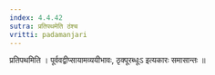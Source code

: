 ```yaml
---
index: 4.4.42
sutra: प्रतिपथमेति ठंश्च
vritti: padamanjari
---
```


 प्रतिपथमिति । पूर्ववद्वीप्सायामव्ययीभावः, ठृक्पूरब्धूःऽ इत्यकारः समासान्तः ॥